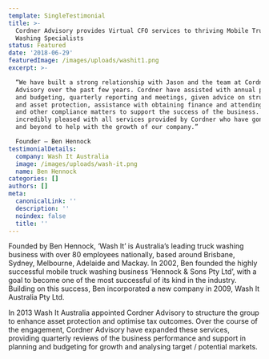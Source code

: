 ```yaml
---
template: SingleTestimonial
title: >-
  Cordner Advisory provides Virtual CFO services to thriving Mobile Truck
  Washing Specialists
status: Featured
date: '2018-06-29'
featuredImage: /images/uploads/washit1.png
excerpt: >-

  “We have built a strong relationship with Jason and the team at Cordner
  Advisory over the past few years. Cordner have assisted with annual planning
  and budgeting, quarterly reporting and meetings, given advice on structuring
  and asset protection, assistance with obtaining finance and attending to tax
  and other compliance matters to support the success of the business. We are
  incredibly pleased with all services provided by Cordner who have gone above
  and beyond to help with the growth of our company.”

  Founder – Ben Hennock
testimonialDetails:
  company: Wash It Australia
  image: /images/uploads/wash-it.png
  name: Ben Hennock
categories: []
authors: []
meta:
  canonicalLink: ''
  description: ''
  noindex: false
  title: ''
---
```

Founded by Ben Hennock, ‘Wash It’ is Australia’s leading truck washing business with over 80 employees nationally, based around Brisbane, Sydney, Melbourne, Adelaide and Mackay. In 2002, Ben founded the highly successful mobile truck washing business ‘Hennock & Sons Pty Ltd’, with a goal to become one of the most successful of its kind in the industry. Building on this success, Ben incorporated a new company in 2009, Wash It Australia Pty Ltd.

In 2013 Wash It Australia appointed Cordner Advisory to structure the group to enhance asset protection and optimise tax outcomes. Over the course of the engagement, Cordner Advisory have expanded these services, providing quarterly reviews of the business performance and support in planning and budgeting for growth and analysing target / potential markets.
